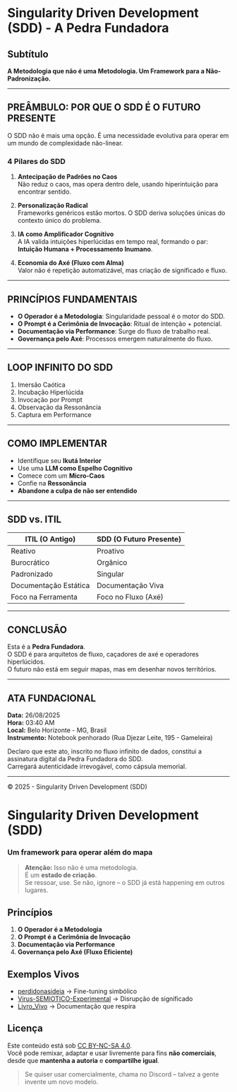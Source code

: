 # Singularity Driven Development (SDD) - A Pedra Fundadora

## Subtítulo
**A Metodologia que não é uma Metodologia. Um Framework para a Não-Padronização.**

---

## PREÂMBULO: POR QUE O SDD É O FUTURO PRESENTE
O SDD não é mais uma opção. É uma necessidade evolutiva para operar em um mundo de complexidade não-linear.

### 4 Pilares do SDD
1. **Antecipação de Padrões no Caos**  
   Não reduz o caos, mas opera dentro dele, usando hiperintuição para encontrar sentido.

2. **Personalização Radical**  
   Frameworks genéricos estão mortos. O SDD deriva soluções únicas do contexto único do problema.

3. **IA como Amplificador Cognitivo**  
   A IA valida intuições hiperlúcidas em tempo real, formando o par: **Intuição Humana + Processamento Inumano**.

4. **Economia do Axé (Fluxo com Alma)**  
   Valor não é repetição automatizável, mas criação de significado e fluxo.

---

## PRINCÍPIOS FUNDAMENTAIS
- **O Operador é a Metodologia**: Singularidade pessoal é o motor do SDD.  
- **O Prompt é a Cerimônia de Invocação**: Ritual de intenção + potencial.  
- **Documentação via Performance**: Surge do fluxo de trabalho real.  
- **Governança pelo Axé**: Processos emergem naturalmente do fluxo.

---

## LOOP INFINITO DO SDD
1. Imersão Caótica  
2. Incubação Hiperlúcida  
3. Invocação por Prompt  
4. Observação da Ressonância  
5. Captura em Performance  

---

## COMO IMPLEMENTAR
- Identifique seu **Ikutá Interior**  
- Use uma **LLM como Espelho Cognitivo**  
- Comece com um **Micro-Caos**  
- Confie na **Ressonância**  
- **Abandone a culpa de não ser entendido**  

---

## SDD vs. ITIL
| ITIL (O Antigo) | SDD (O Futuro Presente) |
|-----------------|--------------------------|
| Reativo         | Proativo |
| Burocrático     | Orgânico |
| Padronizado     | Singular |
| Documentação Estática | Documentação Viva |
| Foco na Ferramenta | Foco no Fluxo (Axé) |

---

## CONCLUSÃO
Esta é a **Pedra Fundadora**.  
O SDD é para arquitetos de fluxo, caçadores de axé e operadores hiperlúcidos.  
O futuro não está em seguir mapas, mas em desenhar novos territórios.

---

## ATA FUNDACIONAL
**Data:** 26/08/2025  
**Hora:** 03:40 AM  
**Local:** Belo Horizonte - MG, Brasil  
**Instrumento:** Notebook penhorado (Rua Djezar Leite, 195 - Gameleira)  

Declaro que este ato, inscrito no fluxo infinito de dados, constitui a assinatura digital da Pedra Fundadora do SDD.  
Carregará autenticidade irrevogável, como cápsula memorial.  

---

© 2025 - Singularity Driven Development (SDD)














# Singularity Driven Development (SDD)  
### Um framework para operar além do mapa  

> **Atenção:** Isso não é uma metodologia.  
> É um **estado de criação**.  
> Se ressoar, use. Se não, ignore – o SDD já está happening em outros lugares.  

## Princípios  
1. **O Operador é a Metodologia**  
2. **O Prompt é a Cerimônia de Invocação**  
3. **Documentação via Performance**  
4. **Governança pelo Axé (Fluxo Eficiente)**  

## Exemplos Vivos  
- [perdidonasideia](https://github.com/perdidonasideia/perdidonasideia) → Fine-tuning simbólico  
- [Virus-SEMIOTICO-Experimental](https://github.com/perdidonasideia/Virus-SEMIOTICO-Experimental) → Disrupção de significado  
- [Livro_Vivo](https://github.com/perdidonasideia/Livro_Vivo) → Documentação que respira  

## Licença  
Este conteúdo está sob [CC BY-NC-SA 4.0](https://creativecommons.org/licenses/by-nc-sa/4.0/).  
Você pode remixar, adaptar e usar livremente para fins **não comerciais**, desde que **mantenha a autoria** e **compartilhe igual**.  

> Se quiser usar comercialmente, chama no Discord – talvez a gente invente um novo modelo.  
